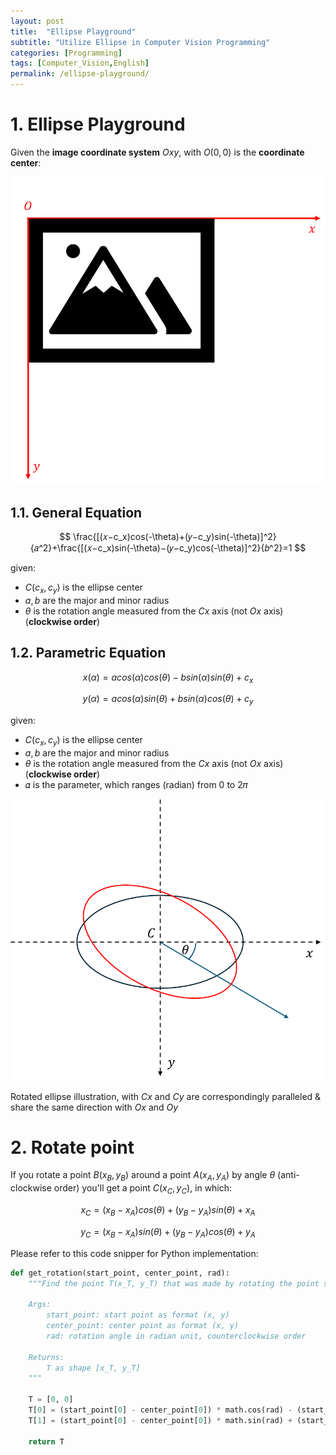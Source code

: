 ```yaml
---
layout: post
title:  "Ellipse Playground"
subtitle: "Utilize Ellipse in Computer Vision Programming"
categories: [Programming]
tags: [Computer_Vision,English]
permalink: /ellipse-playground/
---
```


# 1. Ellipse Playground

Given the **image coordinate system** $Oxy$, with $O(0, 0)$ is the **coordinate center**:

![image.png](../images/image.png)

## 1.1. General Equation

$$
\frac{[(𝑥−c_x)cos(-\theta)+(𝑦−c_y)sin(-\theta)]^2} {𝑎^2}+\frac{[(𝑥−c_x)sin(-\theta)−(𝑦−c_y)cos(-\theta)]^2}{𝑏^2}=1
$$

given:

- $C(c_x, c_y)$ is the ellipse center
- $a, b$ are the major and minor radius
- $\theta$ is the rotation angle measured from the $Cx$ axis (not $Ox$ axis) (**clockwise order**)

## 1.2. Parametric Equation

$$
x(\alpha)=a{cos(\alpha)}{cos(\theta)} - b{sin(\alpha)}{sin(\theta)}+c_x
$$

$$
y(\alpha)=a{cos(\alpha)}{sin(\theta)}+b{sin(\alpha)}{cos(\theta)}+c_y
$$

given:

- $C(c_x,c_y)$ is the ellipse center
- $a, b$ are the major and minor radius
- $\theta$ is the rotation angle measured from the $Cx$ axis (not $Ox$ axis) (**clockwise order**)
- 𝛼 is the parameter, which ranges (radian) from 0 to 2𝜋

![image.png](../images/image_1.png)

Rotated ellipse illustration, with $Cx$ and $Cy$ are correspondingly paralleled & share the same direction with $Ox$ and $Oy$

# 2. Rotate point

If you rotate a point $B(x_B, y_B)$ around a point $A(x_A, y_A)$ by angle $\theta$ (anti-clockwise order) you'll get a point $C(x_C, y_C)$, in which:

$$
x_C = (x_B - x_A)cos(\theta)+(y_B-y_A)sin(\theta)+x_A
$$

$$
y_C=(x_B-x_A)sin(\theta)+(y_B-y_A)cos(\theta)+y_A
$$

Please refer to this code snipper for Python implementation:
```Python
def get_rotation(start_point, center_point, rad):
    """Find the point T(x_T, y_T) that was made by rotating the point start_point(x_S, y_S) around the center point center_point(x_C, y_C)

    Args:
        start_point: start point as format (x, y)
        center_point: center point as format (x, y)
        rad: rotation angle in radian unit, counterclockwise order
        
    Returns:
        T as shape [x_T, y_T]    
    """    
    
    T = [0, 0]
    T[0] = (start_point[0] - center_point[0]) * math.cos(rad) - (start_point[1] - center_point[1]) * math.sin(rad) + center_point[0]
    T[1] = (start_point[0] - center_point[0]) * math.sin(rad) + (start_point[1] - center_point[1]) * math.cos(rad) + center_point[1]
    
    return T
```
